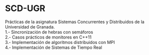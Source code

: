 # SCD-UGR
Prácticas de la asignatura Sistemas Concurrentes y Distribuidos de la Universidad de Granada.
\
1.- Sincronización de hebras con semáforos
\
2.- Casos prácticos de monitores en C++11
\
3.- Implementación de algoritmos distribuidos con MPI
\
4.- Implementación de Sistemas de Tiempo Real
